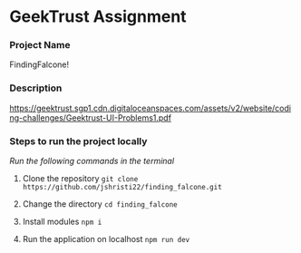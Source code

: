# GeekTrust Assignment

### Project Name
FindingFalcone!

### Description

https://geektrust.sgp1.cdn.digitaloceanspaces.com/assets/v2/website/coding-challenges/Geektrust-UI-Problems1.pdf


### Steps to run the project locally
_Run the following commands in the terminal_

1. Clone the repository
`git clone https://github.com/jshristi22/finding_falcone.git`

2. Change the directory
`cd finding_falcone`

3. Install modules
`npm i`

4. Run the application on localhost
`npm run dev`

